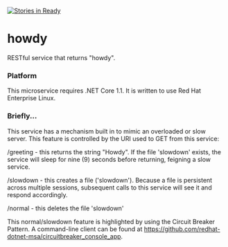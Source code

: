 [![Stories in Ready](https://badge.waffle.io/redhat-dotnet-msa/howdy.png?label=ready&title=Ready)](https://waffle.io/redhat-dotnet-msa/howdy)
# howdy
RESTful service that returns "howdy".

### Platform
This microservice requires .NET Core 1.1. It is written to use Red Hat Enterprise Linux.

### Briefly...
This service has a mechanism built in to mimic an overloaded or slow server. This feature is controlled by the URI used to GET from this service:

/greeting - this returns the string "Howdy". If the file 'slowdown' exists, the service will sleep for nine (9) seconds before returning, feigning a slow service.

/slowdown - this creates a file ('slowdown'). Because a file is persistent across multiple sessions, subsequent calls to this service will see it and respond accordingly.

/normal - this deletes the file 'slowdown'

This normal/slowdown feature is highlighted by using the Circuit Breaker Pattern. A command-line client can be found at https://github.com/redhat-dotnet-msa/circuitbreaker_console_app.
